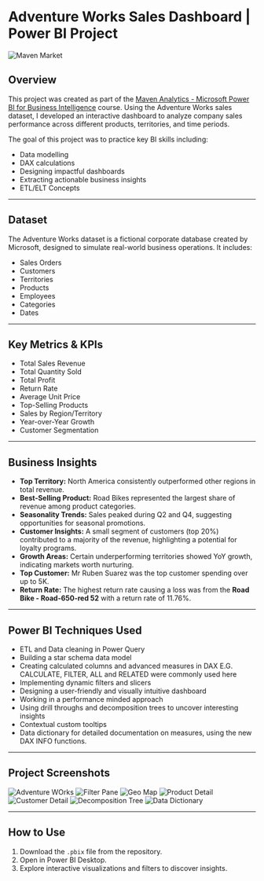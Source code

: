 # Adventure Works Sales Dashboard | Power BI Project
![Maven Market](adventure_works.png)

## Overview
This project was created as part of the [Maven Analytics - Microsoft Power BI for Business Intelligence](https://www.mavenanalytics.io/course/microsoft-power-bi-for-business-intelligence) course. Using the Adventure Works sales dataset, I developed an interactive dashboard to analyze company sales performance across different products, territories, and time periods.

The goal of this project was to practice key BI skills including:
- Data modelling
- DAX calculations
- Designing impactful dashboards
- Extracting actionable business insights
- ETL/ELT Concepts

---

## Dataset
The Adventure Works dataset is a fictional corporate database created by Microsoft, designed to simulate real-world business operations. It includes:
- Sales Orders
- Customers
- Territories
- Products
- Employees
- Categories
- Dates

---

## Key Metrics & KPIs
- Total Sales Revenue
- Total Quantity Sold
- Total Profit
- Return Rate
- Average Unit Price
- Top-Selling Products
- Sales by Region/Territory
- Year-over-Year Growth
- Customer Segmentation

---

## Business Insights
- **Top Territory:** North America consistently outperformed other regions in total revenue.
- **Best-Selling Product:** Road Bikes represented the largest share of revenue among product categories.
- **Seasonality Trends:** Sales peaked during Q2 and Q4, suggesting opportunities for seasonal promotions.
- **Customer Insights:** A small segment of customers (top 20%) contributed to a majority of the revenue, highlighting a potential for loyalty programs.
- **Growth Areas:** Certain underperforming territories showed YoY growth, indicating markets worth nurturing.
- **Top Customer:** Mr Ruben Suarez was the top customer spending over up to 5K.
- **Return Rate:** The highest return rate causing a loss was from the **Road Bike - Road-650-red 52** with a return rate of 11.76%.
---

## Power BI Techniques Used
- ETL and Data cleaning in Power Query
- Building a star schema data model
- Creating calculated columns and advanced measures in DAX E.G. CALCULATE, FILTER, ALL and RELATED were commonly used here
- Implementing dynamic filters and slicers
- Designing a user-friendly and visually intuitive dashboard
- Working in a performance minded approach
- Using drill throughs and decomposition trees to uncover interesting insights
- Contextual custom tooltips
- Data dictionary for detailed documentation on measures, using the new DAX INFO functions.

---

## Project Screenshots
![Adventure WOrks](adventure_works.png)
![Filter Pane](filter_pane.jpg)
![Geo Map](geo_map.jpg)
![Product Detail](product_detail.jpg)
![Customer Detail](customer_detail.jpg)
![Decomposition Tree](decomp_tree.jpg)
![Data Dictionary](data_dictionary.jpg)

---

## How to Use
1. Download the `.pbix` file from the repository.
2. Open in Power BI Desktop.
3. Explore interactive visualizations and filters to discover insights.
